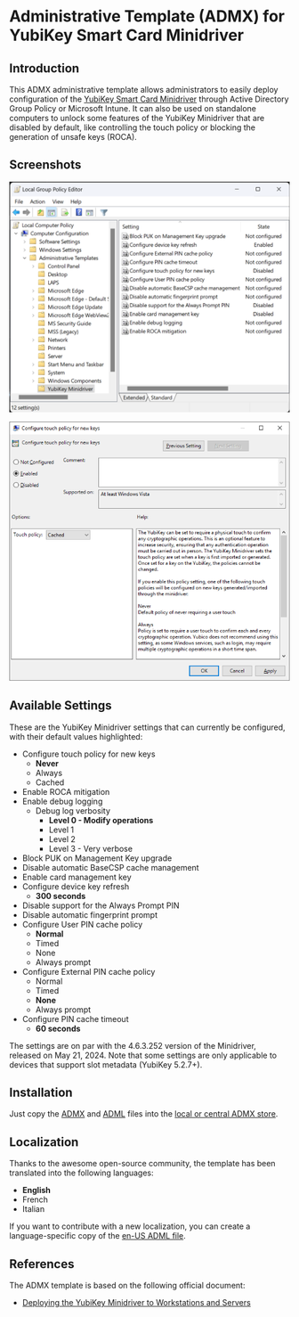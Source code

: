 # Administrative Template (ADMX) for YubiKey Smart Card Minidriver

## Introduction

This ADMX administrative template allows administrators to easily deploy configuration of the [YubiKey Smart Card Minidriver](https://www.yubico.com/products/services-software/download/smart-card-drivers-tools/) through Active Directory Group Policy or Microsoft Intune. It can also be used on standalone computers to unlock some features of the YubiKey Minidriver that are disabled by default, like controlling the touch policy or blocking the generation of unsafe keys (ROCA).

## Screenshots
![Group Policy Editor Screenshot 1](Screenshots/screenshot1.png)

![Group Policy Editor Screenshot 2](Screenshots/screenshot2.png)

## Available Settings

These are the YubiKey Minidriver settings that can currently be configured, with their default values highlighted:

- Configure touch policy for new keys
  - **Never**
  - Always
  - Cached
- Enable ROCA mitigation
- Enable debug logging
  - Debug log verbosity
    - **Level 0 - Modify operations**
    - Level 1
    - Level 2
    - Level 3 - Very verbose
- Block PUK on Management Key upgrade
- Disable automatic BaseCSP cache management
- Enable card management key
- Configure device key refresh
  - **300 seconds**
- Disable support for the Always Prompt PIN
- Disable automatic fingerprint prompt
- Configure User PIN cache policy
  - **Normal**
  - Timed
  - None
  - Always prompt
- Configure External PIN cache policy
  - Normal
  - Timed
  - **None**
  - Always prompt
- Configure PIN cache timeout
  - **60 seconds**

The settings are on par with the 4.6.3.252 version of the Minidriver, released on May 21, 2024. Note that some settings are only applicable to devices that support slot metadata (YubiKey 5.2.7+).

## Installation

Just copy the [ADMX](PolicyDefinitions/YubiKeyMinidriver.admx) and [ADML](PolicyDefinitions/en-US/YubiKeyMinidriver.adml) files into the [local or central ADMX store](https://msdn.microsoft.com/en-us/library/bb530196.aspx#manageadmxfiles_topic2).

## Localization

Thanks to the awesome open-source community, the template has been translated into the following languages:

- **English**
- French
- Italian

If you want to contribute with a new localization, you can create a language-specific copy of the [en-US ADML file](PolicyDefinitions/en-US/YubiKeyMinidriver.adml).

## References

The ADMX template is based on the following official document:
- [Deploying the YubiKey Minidriver to Workstations and Servers](https://support.yubico.com/hc/en-us/articles/360015654560-Deploying-the-YubiKey-Minidriver-to-Workstations-and-Servers#Installing-via-Group-Policy-Object)
